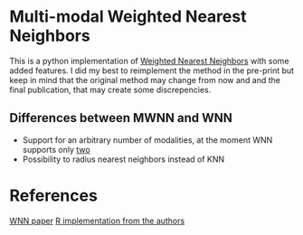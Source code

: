 # Multi-modal Weighted Nearest Neighbors

This is a python implementation of [Weighted Nearest Neighbors](https://www.biorxiv.org/content/10.1101/2020.10.12.335331v1) with some added features. I did my best to reimplement the method in the pre-print but keep in mind that the original method may change from now and and the final publication, that may create some discrepencies.

## Differences between MWNN and WNN
* Support for an arbitrary number of modalities, at the moment WNN supports only [two](https://github.com/satijalab/seurat/issues/3693)
* Possibility to radius nearest neighbors instead of KNN


# References
[WNN paper](https://www.biorxiv.org/content/10.1101/2020.10.12.335331v1)
[R implementation from the authors](https://github.com/satijalab/seurat)
